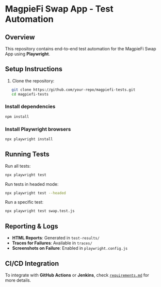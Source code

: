 # MagpieFi Swap App - Test Automation

## Overview

This repository contains end-to-end test automation for the MagpieFi Swap App using **Playwright**.

## Setup Instructions

1. Clone the repository:

```sh
   git clone https://github.com/your-repo/magpiefi-tests.git
   cd magpiefi-tests
```

### Install dependencies

```sh
npm install
```

### Install Playwright browsers

```sh
npx playwright install
```

## Running Tests

Run all tests:

```sh
npx playwright test
```

Run tests in headed mode:

```sh
npx playwright test --headed
```

Run a specific test:

```sh
npx playwright test swap.test.js
```

## Reporting & Logs

- **HTML Reports**: Generated in `test-results/`
- **Traces for Failures**: Available in `traces/`
- **Screenshots on Failure**: Enabled in `playwright.config.js`

## CI/CD Integration

To integrate with **GitHub Actions** or **Jenkins**, check [`requirements.md`](requirements.md) for more details.
